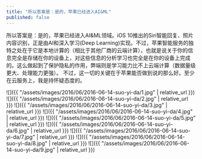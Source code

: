 ```yaml
---
title: "所以答案是：是的，苹果已经进入AI&ML"
published: false
---
```

所以答案是：是的，苹果已经进入AI&ML领域。iOS 10推出的Siri智能回复、照片内容识别，正是由AI和深入学习(Deep Learning)实现。不过，苹果智能服务的独特之处在于它是本地计算的（相比于其他厂商的云端计算），也就是说关于你的信息完全是存储在你的设备上，对这些信息的分析学习也完全是在你的设备上完成的。这么做起到了保护隐私的作用，弊端则是学习能力比不上云端计算（数据量级更大、处理能力更强）。
不过，这一切的关键在于苹果能否做到说的那么好。至少在云服务上，我是持怀疑态度的。



![]({{ "/assets/images/2016/06/2016-06-14-suo-yi-da/1.jpg" | relative_url }})
![]({{ "/assets/images/2016/06/2016-06-14-suo-yi-da/2.jpg" | relative_url }})
![]({{ "/assets/images/2016/06/2016-06-14-suo-yi-da/3.jpg" | relative_url }})
![]({{ "/assets/images/2016/06/2016-06-14-suo-yi-da/4.jpg" | relative_url }})
![]({{ "/assets/images/2016/06/2016-06-14-suo-yi-da/5.jpg" | relative_url }})
![]({{ "/assets/images/2016/06/2016-06-14-suo-yi-da/6.jpg" | relative_url }})
![]({{ "/assets/images/2016/06/2016-06-14-suo-yi-da/7.jpg" | relative_url }})
![]({{ "/assets/images/2016/06/2016-06-14-suo-yi-da/8.jpg" | relative_url }})
![]({{ "/assets/images/2016/06/2016-06-14-suo-yi-da/9.jpg" | relative_url }})
